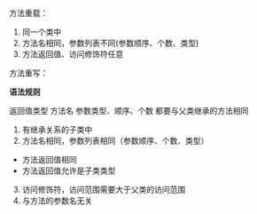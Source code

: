 方法重载：

1. 同一个类中
2. 方法名相同，参数列表不同(参数顺序、个数、类型)
3. 方法返回值、访问修饰符任意

方法重写：

**语法规则**

返回值类型
方法名
参数类型、顺序、个数 
  都要与父类继承的方法相同

1. 有继承关系的子类中
2. 方法名相同，参数列表相同（参数顺序、个数、类型）
  - 方法返回值相同
  - 方法返回值允许是子类类型
3. 访问修饰符，访问范围需要大于父类的访问范围
4. 与方法的参数名无关